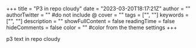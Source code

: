 +++
title = "P3 in repo cloudy"
date = "2023-03-20T18:17:21Z"
author = ""
authorTwitter = "" #do not include @
cover = ""
tags = ["", ""]
keywords = ["", ""]
description = ""
showFullContent = false
readingTime = false
hideComments = false
color = "" #color from the theme settings
+++


p3 text in  repo cloudy
